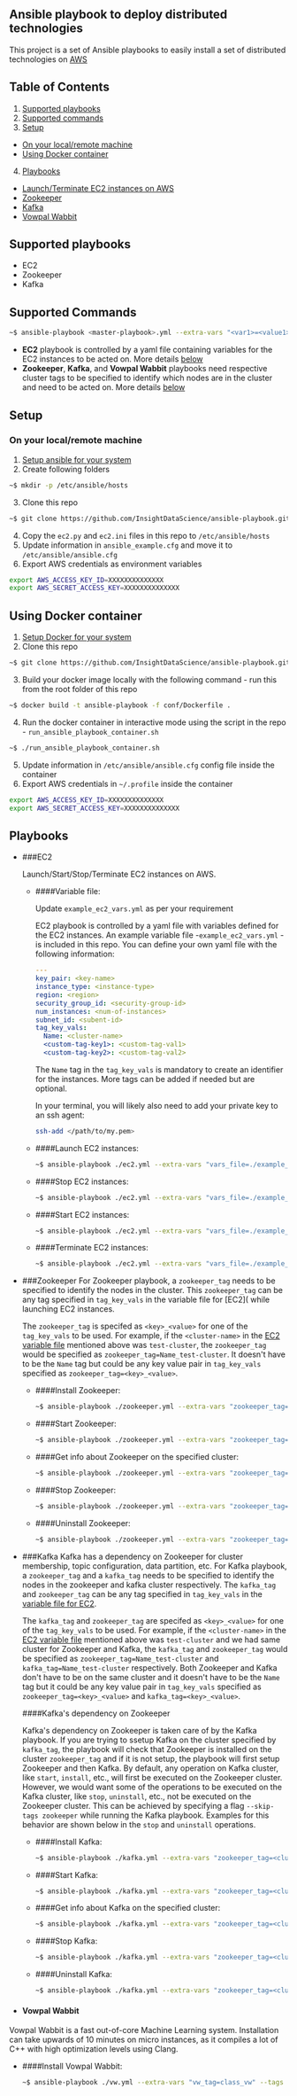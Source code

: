 ## Ansible playbook to deploy distributed technologies
This project is a set of Ansible playbooks to easily install a set of distributed technologies on [AWS](https://aws.amazon.com/)

## Table of Contents
1. [Supported playbooks](#supported-playbooks)
2. [Supported commands](#supported-commands)
3. [Setup](#setup)
  * [On your local/remote machine](#on-your-localremote-machine)
  * [Using Docker container](#using-docker-container)
4. [Playbooks](#playbooks)
  * [Launch/Terminate EC2 instances on AWS](#ec2)
  * [Zookeeper](#zookeeper)
  * [Kafka](#kafka)
  * [Vowpal Wabbit](#vowpal-wabbit)

## Supported playbooks
* EC2
* Zookeeper
* Kafka

## Supported Commands
```bash
~$ ansible-playbook <master-playbook>.yml --extra-vars "<var1>=<value1> <var2>=<value2>" --tags "<tag1>,<tag2>"
```
* **EC2** playbook is controlled by a yaml file containing variables for the EC2 instances to be acted on. More details [below](#ec2)
* **Zookeeper**, **Kafka**, and **Vowpal Wabbit** playbooks need respective cluster tags to be specified to identify which nodes are in the cluster and need to be acted on. More details [below](#zookeeper)

## Setup
### On your local/remote machine
1. [Setup ansible for your system](http://docs.ansible.com/ansible/intro_installation.html)
2. Create following folders

  ```bash
  ~$ mkdir -p /etc/ansible/hosts
  ```
3. Clone this repo

  ```bash
  ~$ git clone https://github.com/InsightDataScience/ansible-playbook.git
  ```

4. Copy the `ec2.py` and `ec2.ini` files in this repo to `/etc/ansible/hosts`
5. Update information in `ansible_example.cfg` and move it to `/etc/ansible/ansible.cfg`
6. Export AWS credentials as environment variables

  ```bash
  export AWS_ACCESS_KEY_ID=XXXXXXXXXXXXXX
  export AWS_SECRET_ACCESS_KEY=XXXXXXXXXXXXXX
  ```

## Using Docker container
1. [Setup Docker for your system](https://docs.docker.com/engine/installation/)
2. Clone this repo

  ```bash
  ~$ git clone https://github.com/InsightDataScience/ansible-playbook.git
  ```
3. Build your docker image locally with the following command - run this from the root folder of this repo

  ```bash
  ~$ docker build -t ansible-playbook -f conf/Dockerfile .
  ```

4. Run the docker container in interactive mode using the script in the repo - `run_ansible_playbook_container.sh`

  ```bash
  ~$ ./run_ansible_playbook_container.sh
  ```
5. Update information in `/etc/ansible/ansible.cfg` config file inside the container
6. Export AWS credentials in `~/.profile` inside the container

  ```bash
  export AWS_ACCESS_KEY_ID=XXXXXXXXXXXXXX
  export AWS_SECRET_ACCESS_KEY=XXXXXXXXXXXXXX
  ```

## Playbooks
* ###EC2

  Launch/Start/Stop/Terminate EC2 instances on AWS.

  * ####Variable file: 
    
    Update `example_ec2_vars.yml` as per your requirement

    EC2 playbook is controlled by a yaml file with variables defined for the EC2 instances. An example variable file -`example_ec2_vars.yml` - is included in this repo. You can define your own yaml file with the following information:

    ```yaml
    ---
    key_pair: <key-name>
    instance_type: <instance-type>
    region: <region>
    security_group_id: <security-group-id>
    num_instances: <num-of-instances>
    subnet_id: <subent-id>
    tag_key_vals:
      Name: <cluster-name>
      <custom-tag-key1>: <custom-tag-val1>
      <custom-tag-key2>: <custom-tag-val2>
    ```

    The `Name` tag in the `tag_key_vals` is mandatory to create an identifier for the instances. More tags can be added if needed but are optional.

    In your terminal, you will likely also need to add your private key to an ssh agent:

    ```bash
    ssh-add </path/to/my.pem>
    ```

  * ####Launch EC2 instances:
    
    ```bash
    ~$ ansible-playbook ./ec2.yml --extra-vars "vars_file=./example_ec2_vars.yml" --tags launch
    ```
  * ####Stop EC2 instances:
  
    ```bash
    ~$ ansible-playbook ./ec2.yml --extra-vars "vars_file=./example_ec2_vars.yml" --tags stop 
    ```
  * ####Start EC2 instances:
  
    ```bash
    ~$ ansible-playbook ./ec2.yml --extra-vars "vars_file=./example_ec2_vars.yml" --tags start 
    ```
  * ####Terminate EC2 instances:
  
    ```bash
    ~$ ansible-playbook ./ec2.yml --extra-vars "vars_file=./example_ec2_vars.yml" --tags terminate
    ```

* ###Zookeeper
  For Zookeeper playbook, a `zookeeper_tag` needs to be specified to identify the nodes in the cluster. This `zookeeper_tag` can be any tag specified in `tag_key_vals` in the variable file for [EC2]( while launching EC2 instances.

  The `zookeeper_tag` is specifed as `<key>_<value>` for one of the `tag_key_vals` to be used. For example, if the `<cluster-name>` in the [EC2 variable file](example_ec2_vars.yml) mentioned above was `test-cluster`, the `zookeeper_tag` would be specified as `zookeeper_tag=Name_test-cluster`. It doesn't have to be the `Name` tag but could be any key value pair in `tag_key_vals` specified as `zookeeper_tag=<key>_<value>`.

  * ####Install Zookeeper:

    ```bash
    ~$ ansible-playbook ./zookeeper.yml --extra-vars "zookeeper_tag=<cluster_tag>" --tags install
    ```
  * ####Start Zookeeper:

    ```bash
    ~$ ansible-playbook ./zookeeper.yml --extra-vars "zookeeper_tag=<cluster_tag>" --tags start
    ```
  * ####Get info about Zookeeper on the specified cluster:

    ```bash
    ~$ ansible-playbook ./zookeeper.yml --extra-vars "zookeeper_tag=<cluster_tag>" --tags info
    ```
  * ####Stop Zookeeper:

    ```bash
    ~$ ansible-playbook ./zookeeper.yml --extra-vars "zookeeper_tag=<cluster_tag>" --tags stop 
    ```
  * ####Uninstall Zookeeper:

    ```bash
    ~$ ansible-playbook ./zookeeper.yml --extra-vars "zookeeper_tag=<cluster_tag>" --tags uninstall
    ```

* ###Kafka
  Kafka has a dependency on Zookeeper for cluster membership, topic configuration, data partition, etc. For Kafka playbook, a `zookeeper_tag` and a `kafka_tag` needs to be specified to identify the nodes in the zookeeper and kafka cluster respectively. The `kafka_tag` and `zookeeper_tag` can be any tag specified in `tag_key_vals` in the [variable file for EC2](#variable-file).

  The `kafka_tag` and `zookeeper_tag` are specifed as `<key>_<value>` for one of the `tag_key_vals` to be used. For example, if the `<cluster-name>` in the [EC2 variable file](#variable-file) mentioned above was `test-cluster` and we had same cluster for Zookeeper and Kafka, the `kafka_tag` and `zookeeper_tag` would be specified as `zookeeper_tag=Name_test-cluster` and `kafka_tag=Name_test-cluster` respectively. Both Zookeeper and Kafka don't have to be on the same cluster and it doesn't have to be the `Name` tag but it could be any key value pair in `tag_key_vals` specified as `zookeeper_tag=<key>_<value>` and `kafka_tag=<key>_<value>`.

  ####Kafka's dependency on Zookeeper

  Kafka's dependency on Zookeeper is taken care of by the Kafka playbook. If you are trying to ssetup Kafka on the cluster specified by `kafka_tag`, the playbook will check that Zookeeper is installed on the cluster `zookeeper_tag` and if it is not setup, the playbook will first setup Zookeeper and then Kafka. By default, any operation on Kafka cluster, like `start`, `install`, etc., will first be executed on the Zookeeper cluster. However, we would want some of the operations to be executed on the Kafka cluster, like `stop`, `uninstall`, etc., not be executed on the Zookeeper cluster. This can be achieved by specifying a flag `--skip-tags zookeeper` while running the Kafka playbook. Examples for this behavior are shown below in the `stop` and `uninstall` operations.
  

  * ####Install Kafka:

    ```bash
    ~$ ansible-playbook ./kafka.yml --extra-vars "zookeeper_tag=<cluster_tag> kafka_tag=<cluster_tag>" --tags install
    ```
  * ####Start Kafka:

    ```bash
    ~$ ansible-playbook ./kafka.yml --extra-vars "zookeeper_tag=<cluster_tag> kafka_tag=<cluster_tag>" --tags start
    ```
  * ####Get info about Kafka on the specified cluster:

    ```bash
    ~$ ansible-playbook ./kafka.yml --extra-vars "zookeeper_tag=<cluster_tag> kafka_tag=<cluster_tag>" --tags info
    ```
  * ####Stop Kafka:

    ```bash
    ~$ ansible-playbook ./kafka.yml --extra-vars "zookeeper_tag=<cluster_tag> kafka_tag=<cluster_tag>" --tags stop --skip-tags zookeeper
    ```
  * ####Uninstall Kafka:

    ```bash
    ~$ ansible-playbook ./kafka.yml --extra-vars "zookeeper_tag=<cluster_tag> kafka_tag=<cluster_tag>" --tags uninstall --skip-tags zookeeper

    ```

 *  #### Vowpal Wabbit   

Vowpal Wabbit is a fast out-of-core Machine Learning system. Installation can take upwards of 10 minutes on micro instances, as it compiles a lot of C++ with high optimization levels using Clang. 

  * ####Install Vowpal Wabbit:

    ```bash
    ~$ ansible-playbook ./vw.yml --extra-vars "vw_tag=class_vw" --tags install
    ```


